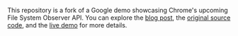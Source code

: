 This repository is a fork of a Google demo showcasing Chrome's upcoming File System Observer API. You can explore the [blog post](https://developer.chrome.com/blog/file-system-observer), the [original source code](https://glitch.com/edit/#!/file-system-observer?path=observer.js), and the [live demo](https://file-system-observer.glitch.me/) for more details.
